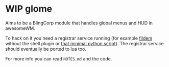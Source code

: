 # WIP glome

Aims to be a BlingCorp module that handles global menus and HUD in awesomeWM.

To hack on it you need a registrar service running (for example [fildem](https://github.com/gonzaarcr/Fildem) without the shell plugin or [that minimal python script](https://github.com/RafaelBocquet/i3-hud-menu/blob/master/i3-appmenu-service.py)). The registrar service should eventually be ported to lua too.

For more info you can read `NOTES.md` and the code.

